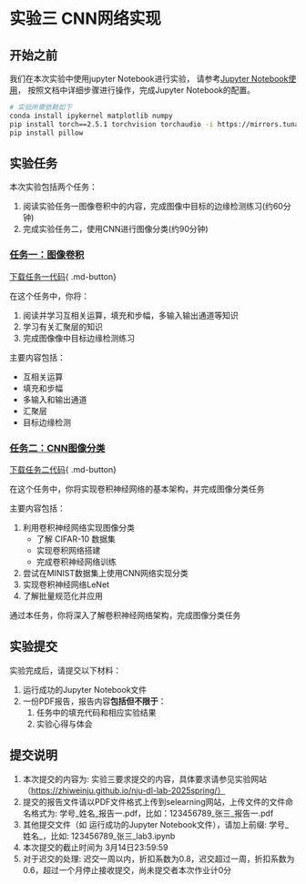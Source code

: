 # 实验三 CNN网络实现
## 开始之前
我们在本次实验中使用jupyter Notebook进行实验，
请参考[Jupyter Notebook使用](../lab1/环境配置指南.md#jupyter-notebook)，
按照文档中详细步骤进行操作，完成Jupyter Notebook的配置。
```bash
# 实验所需依赖如下
conda install ipykernel matplotlib numpy
pip install torch==2.5.1 torchvision torchaudio -i https://mirrors.tuna.tsinghua.edu.cn/pypi/web/simple
pip install pillow
```
## 实验任务
本次实验包括两个任务：
1. 阅读实验任务一图像卷积中的内容，完成图像中目标的边缘检测练习(约60分钟)
2. 完成实验任务二，使用CNN进行图像分类(约90分钟)

### [任务一：图像卷积](./图像卷积.md)
[下载任务一代码](https://cdn.jsdelivr.net/gh/gjw185/course-demo@main/docs/lab3/CNN_knowledge.ipynb){ .md-button}

在这个任务中，你将：

1. 阅读并学习互相关运算，填充和步幅，多输入输出通道等知识
2. 学习有关汇聚层的知识
3. 完成图像像中目标边缘检测练习

主要内容包括：

- 互相关运算
- 填充和步幅
- 多输入和输出通道
- 汇聚层
- 目标边缘检测



### [任务二：CNN图像分类](./CNN图像分类.md)
[下载任务二代码](https://cdn.jsdelivr.net/gh/gjw185/course-demo@main/docs/lab3/CNN_main.ipynb){ .md-button}

在这个任务中，你将实现卷积神经网络的基本架构，并完成图像分类任务

主要内容包括：

1. 利用卷积神经网络实现图像分类
    - 了解 CIFAR-10 数据集
    - 实现卷积网络搭建
    - 完成卷积神经网络训练
2. 尝试在MINIST数据集上使用CNN网络实现分类
3. 实现卷积神经网络LeNet
4. 了解批量规范化并应用

通过本任务，你将深入了解卷积神经网络架构，完成图像分类任务

## 实验提交
实验完成后，请提交以下材料：

1. 运行成功的Jupyter Notebook文件
2. 一份PDF报告，报告内容**包括但不限于**：
   1. 任务中的填充代码和相应实验结果
   2. 实验心得与体会

## 提交说明

1. 本次提交的内容为: 实验三要求提交的内容，具体要求请参见实验网站（https://zhiweinju.github.io/nju-dl-lab-2025spring/）
2. 提交的报告文件请以PDF文件格式上传到selearning网站，上传文件的文件命名格式为: 学号_姓名_报告一.pdf，比如：123456789_张三_报告一.pdf
3. 其他提交文件（如 运行成功的Jupyter Notebook文件），请加上前缀: 学号_姓名_，比如: 123456789_张三_lab3.ipynb
4. 本次提交的截止时间为 3月14日23:59:59
5. 对于迟交的处理: 迟交一周以内，折扣系数为0.8，迟交超过一周，折扣系数为0.6，超过一个月停止接收提交，尚未提交者本次作业计0分




